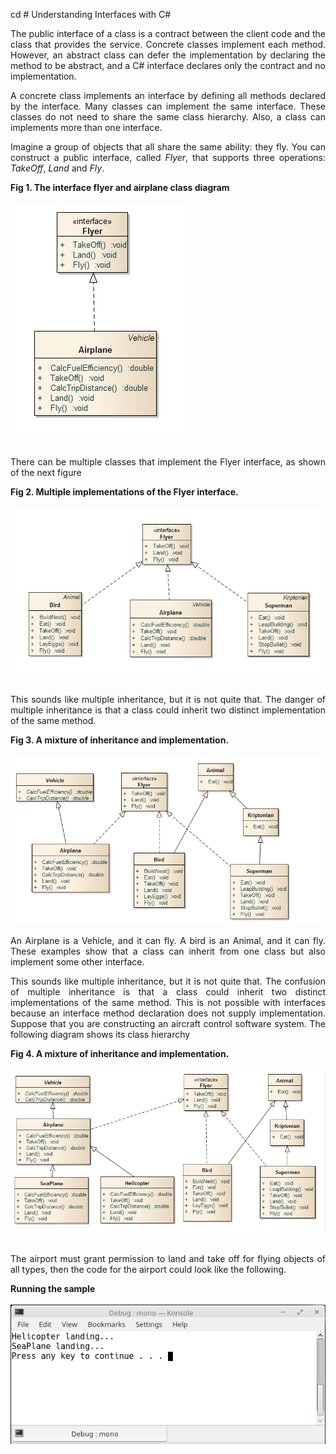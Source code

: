 cd # Understanding Interfaces with C#

<p align="justify">
    The public interface of a class is a contract between the client code and the class that provides the service. Concrete classes implement each method. However, an abstract class can defer the implementation by declaring the method to be abstract, and a C# interface declares only the contract and no implementation.
    </p>
    <p align="justify">
    A concrete class implements an interface by defining all methods declared by the interface. Many classes can implement the same interface. These classes do not need to share the same class hierarchy. Also, a class can implements more than one interface.
    </p>
    <p align="justify">
    Imagine a group of objects that all share the same ability: they fly. You can construct a public interface, called <i>Flyer</i>, that supports three operations: <i>TakeOff</i>, <i>Land</i> and <i>Fly</i>.
    </p>
    <div><b>Fig 1. The interface flyer and airplane class diagram</b></div><br>
    <div>
    <IMG src="picture_library/interfaces/fig1.png">
    </div><br>
    <p align="justify">
    There can be multiple classes that implement the Flyer interface, as shown of the next figure
    </p>
    <div><b>Fig 2. Multiple implementations of the Flyer interface.</b></div><br>
    <div>
    <IMG src="picture_library/interfaces/fig2.png">
    </div><br>
    <p align="justify">
    This sounds like multiple inheritance, but it is not quite that. The danger of multiple inheritance is that a class could inherit two distinct implementation of the same method.
    </p>
    <div><b>Fig 3. A mixture of inheritance and implementation.</b></div><br>
    <div>
    <IMG src="picture_library/interfaces/fig3.png">
    </div>
    <p align="justify">
    An Airplane is a Vehicle, and it can fly. A bird is an Animal, and it can fly. These examples show that a class can inherit from one class but also implement some other interface.
    </p>
    <p align="justify">
    This sounds like multiple inheritance, but it is not quite that. The confusion of multiple inheritance is that a class could inherit two distinct implementations of the same method. This is not possible with interfaces because an interface method declaration does not supply implementation.
    Suppose that you are constructing an aircraft control software system. The following diagram shows its class hierarchy
    </p>
    <div><b>Fig 4. A mixture of inheritance and implementation.</b></div><br>
    <div>
    <IMG src="picture_library/interfaces/fig4.png" width="777">
    </div><br>
    <p align="justify">
    The airport must grant permission to land and take off for flying objects of all types, then the code for the airport could look like the following.
    </p>
    <div><b>Running the sample</b></div><br>
    <div>
    <IMG src="picture_library/interfaces/Interfacesout.png">
    </div>
